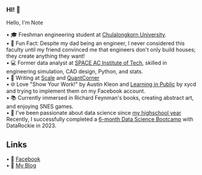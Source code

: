 ### HI! 👋

Hello, I'm Note

•  🎓 Freshman engineering student at [Chulalongkorn University](https://www.chula.ac.th/en/academic/faculty-of-engineering/).  
•  🔧 Fun Fact: Despite my dad being an engineer, I never considered this faculty until my friend convinced me that engineers don't only build houses; they create anything they want!  
•  💻 Former data analyst at [SPACE AC Institute of Tech](https://spaceac.net/), skilled in engineering simulation, CAD design, Python, and stats.  
•  📝 Writing at [Scale](https://scaleth.com/) and [QuantCorner](https://www.quant-corner.com/)  
•  🌐 Love "Show Your Work!" by Austin Kleon and [Learning in Public](https://www.swyx.io/learn-in-public) by xycd and trying to implement them on my Facebook account.  
•  📚 Currently immersed in Richard Feynman's books, creating abstract art, and enjoying SNES games.  
•  🚀 I've been passionate about data science since [my highschool year](https://www.facebook.com/touchvaritnote/posts/pfbid02VYhibs2ms6UYdQgPzgATLvr9ijMjRe6mbzY2j47NS8eDuW2eonc5YmBx9N6uTa2Ql) Recently, I successfully completed a [6-month Data Science Bootcamp](https://api.badgr.io/public/assertions/kw9eQA2TTCyQP9wrA3BZ7g?identity__email=thnote%40outlook.com) with DataRockie in 2023.  


## Links 
• 🌱 [Facebook](https://www.facebook.com/profile.php?id=61555217410615)  
• 📁 [My Blog](https://touchvarit.com/)
